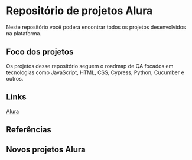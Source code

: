 # Repositório de projetos Alura
Neste repositório você poderá encontrar todos os projetos desenvolvidos na plataforma.

## Foco dos projetos
Os projetos desse repositório seguem o roadmap de QA focados em tecnologias como JavaScript, HTML, CSS, Cypress, Python, Cucumber e outros.

## Links 
[Alura](https://www.alura.com.br/)

## Referências 

## Novos projetos Alura

